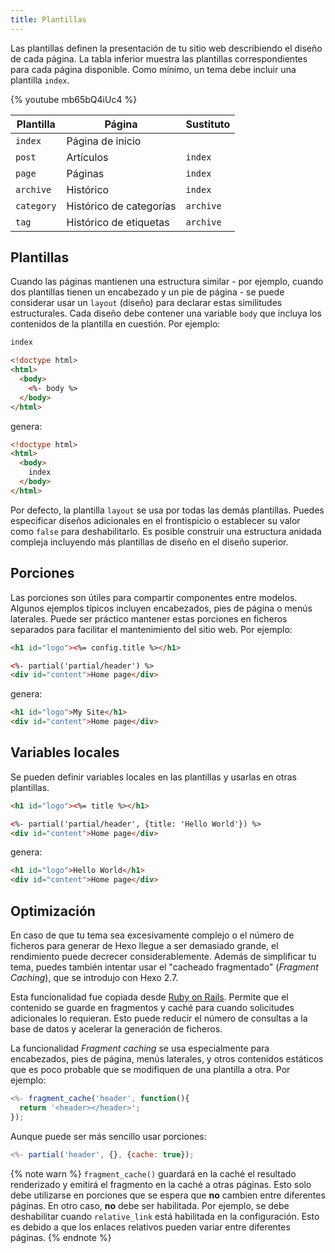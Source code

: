 ```yaml
---
title: Plantillas
---
```


Las plantillas definen la presentación de tu sitio web describiendo el diseño de cada página. La tabla inferior muestra las plantillas correspondientes para cada página disponible. Como mínimo, un tema debe incluir una plantilla `index`.

{% youtube mb65bQ4iUc4 %}

| Plantilla  | Página                  | Sustituto |
| ---------- | ----------------------- | --------- |
| `index`    | Página de inicio        |           |
| `post`     | Artículos               | `index`   |
| `page`     | Páginas                 | `index`   |
| `archive`  | Histórico               | `index`   |
| `category` | Histórico de categorías | `archive` |
| `tag`      | Histórico de etiquetas  | `archive` |

## Plantillas

Cuando las páginas mantienen una estructura similar - por ejemplo, cuando dos plantillas tienen un encabezado y un pie de página - se puede considerar usar un `layout` (diseño) para declarar estas similitudes estructurales. Cada diseño debe contener una variable `body` que incluya los contenidos de la plantilla en cuestión. Por ejemplo:

```html index.ejs
index
```

```html layout.ejs
<!doctype html>
<html>
  <body>
    <%- body %>
  </body>
</html>
```

genera:

```html
<!doctype html>
<html>
  <body>
    index
  </body>
</html>
```

Por defecto, la plantilla `layout` se usa por todas las demás plantillas. Puedes especificar diseños adicionales en el frontispicio o establecer su valor como `false` para deshabilitarlo. Es posible construir una estructura anidada compleja incluyendo más plantillas de diseño en el diseño superior.

## Porciones

Las porciones son útiles para compartir componentes entre modelos. Algunos ejemplos típicos incluyen encabezados, pies de página o menús laterales. Puede ser práctico mantener estas porciones en ficheros separados para facilitar el mantenimiento del sitio web. Por ejemplo:

```html partial/header.ejs
<h1 id="logo"><%= config.title %></h1>
```

```html index.ejs
<%- partial('partial/header') %>
<div id="content">Home page</div>
```

genera:

```html
<h1 id="logo">My Site</h1>
<div id="content">Home page</div>
```

## Variables locales

Se pueden definir variables locales en las plantillas y usarlas en otras plantillas.

```html partial/header.ejs
<h1 id="logo"><%= title %></h1>
```

```html index.ejs
<%- partial('partial/header', {title: 'Hello World'}) %>
<div id="content">Home page</div>
```

genera:

```html
<h1 id="logo">Hello World</h1>
<div id="content">Home page</div>
```

## Optimización

En caso de que tu tema sea excesivamente complejo o el número de ficheros para generar de Hexo llegue a ser demasiado grande, el rendimiento puede decrecer considerablemente. Además de simplificar tu tema, puedes también intentar usar el "cacheado fragmentado" (*Fragment Caching*), que se introdujo con Hexo 2.7.

Esta funcionalidad fue copiada desde [Ruby on Rails](http://guides.rubyonrails.org/caching_with_rails.html#fragment-caching). Permite que el contenido se guarde en fragmentos y caché para cuando solicitudes adicionales lo requieran. Esto puede reducir el número de consultas a la base de datos y acelerar la generación de ficheros.

La funcionalidad *Fragment caching* se usa especialmente para encabezados, pies de página, menús laterales, y otros contenidos estáticos que es poco probable que se modifiquen de una plantilla a otra. Por ejemplo:

```js
<%- fragment_cache('header', function(){
  return '<header></header>';
});
```

Aunque puede ser más sencillo usar porciones:

```js
<%- partial('header', {}, {cache: true});
```

{% note warn %}
`fragment_cache()` guardará en la caché el resultado renderizado y emitirá el fragmento en la caché a otras páginas. Esto solo debe utilizarse en porciones que se espera que **no** cambien entre diferentes páginas. En otro caso, **no** debe ser habilitada. Por ejemplo, se debe deshabilitar cuando `relative_link` está habilitada en la configuración. Esto es debido a que los enlaces relativos pueden variar entre diferentes páginas.
{% endnote %}
